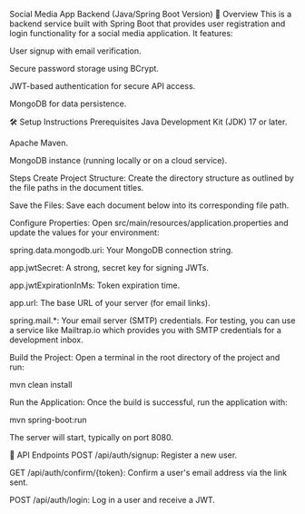 Social Media App Backend (Java/Spring Boot Version)
🚀 Overview
This is a backend service built with Spring Boot that provides user registration and login functionality for a social media application. It features:

User signup with email verification.

Secure password storage using BCrypt.

JWT-based authentication for secure API access.

MongoDB for data persistence.

🛠️ Setup Instructions
Prerequisites
Java Development Kit (JDK) 17 or later.

Apache Maven.

MongoDB instance (running locally or on a cloud service).

Steps
Create Project Structure: Create the directory structure as outlined by the file paths in the document titles.

Save the Files: Save each document below into its corresponding file path.

Configure Properties: Open src/main/resources/application.properties and update the values for your environment:

spring.data.mongodb.uri: Your MongoDB connection string.

app.jwtSecret: A strong, secret key for signing JWTs.

app.jwtExpirationInMs: Token expiration time.

app.url: The base URL of your server (for email links).

spring.mail.*: Your email server (SMTP) credentials. For testing, you can use a service like Mailtrap.io which provides you with SMTP credentials for a development inbox.

Build the Project: Open a terminal in the root directory of the project and run:

mvn clean install

Run the Application: Once the build is successful, run the application with:

mvn spring-boot:run

The server will start, typically on port 8080.

📖 API Endpoints
POST /api/auth/signup: Register a new user.

GET /api/auth/confirm/{token}: Confirm a user's email address via the link sent.

POST /api/auth/login: Log in a user and receive a JWT.